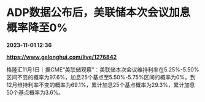 # ADP数据公布后，美联储本次会议加息概率降至0%

**2023-11-01 12:36**

**https://www.gelonghui.com/live/1276842**

格隆汇11月1日｜据CME“美联储观察”：美联储本次会议维持利率在5.25%-5.50%区间不变的概率为97.6%，加息25个基点至5.50%-5.75%区间的概率为0%。到12月维持利率不变的概率为69.1%，累计加息25个基点概率为29.3%，累计加息50个基点概率为3.6%。